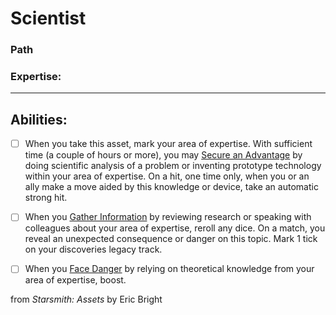 # Scientist
### Path

### Expertise:<hr>

## Abilities:


- [ ] When you take this asset, mark your area of expertise. With sufficient time (a couple of hours or more), you may [Secure an Advantage](5_Moves/Adventure/Secure_an_Advantage.md) by doing scientific analysis of a problem or inventing prototype technology within your area of expertise. On a hit, one time only, when you or an ally make a move aided by this knowledge or device, take an automatic strong hit.

- [ ] When you [Gather Information](Gather_Information.md) by reviewing research or speaking with colleagues about your area of expertise, reroll any dice. On a match, you reveal an unexpected consequence or danger on this topic. Mark 1 tick on your discoveries legacy track.

- [ ] When you [Face Danger](5_Moves/Adventure/Face_Danger.md) by relying on theoretical knowledge from your area of expertise, boost.



from *Starsmith: Assets* by Eric Bright